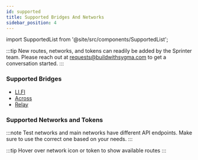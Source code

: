 ```yaml
---
id: supported
title: Supported Bridges And Networks
sidebar_position: 4
---
```


import SupportedList from '@site/src/components/SupportedList';

:::tip
New routes, networks, and tokens can readily be added by the Sprinter team. Please reach out at [requests@buildwithsygma.com](mailto:requests@buildwithsygma.com) to get a conversation started.
:::

### Supported Bridges

- [LI.FI](https://li.fi/)
- [Across](https://across.to/)
- [Relay](https://relay.link/)

### Supported Networks and Tokens

:::note
Test networks and main networks have different API endpoints. Make sure to use the correct one based on your needs.
:::

:::tip
Hover over network icon or token to show available routes
:::

<SupportedList />
